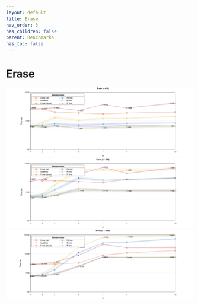 ```yaml
---
layout: default
title: Erase
nav_order: 3
has_children: false
parent: Benchmarks
has_toc: false
---
```

# Erase

![Removal (n=50)](../img/erase_n_50.svg)
![Removal (n=500)](../img/erase_n_500.svg)
![Removal (n=5000)](../img/erase_n_5000.svg)




<!-- Generated with mdsplit: https://github.com/alandefreitas/mdsplit -->
